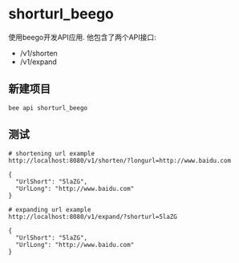 # shorturl_beego
使用beego开发API应用. 他包含了两个API接口:

- /v1/shorten
- /v1/expand
## 新建项目
```
bee api shorturl_beego
```

## 测试
```
# shortening url example
http://localhost:8080/v1/shorten/?longurl=http://www.baidu.com

{
  "UrlShort": "5laZG",
  "UrlLong": "http://www.baidu.com"
}

# expanding url example
http://localhost:8080/v1/expand/?shorturl=5laZG

{
  "UrlShort": "5laZG",
  "UrlLong": "http://www.baidu.com"
}
```